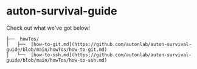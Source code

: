 # auton-survival-guide
Check out what we've got below!
```
├──  howTos/
│   ├──  [how-to-git.md](https://github.com/autonlab/auton-survival-guide/blob/main/howTos/how-to-git.md)
│   └──  [how-to-ssh.md](https://github.com/autonlab/auton-survival-guide/blob/main/howTos/how-to-ssh.md)

```
